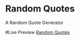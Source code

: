 # Random Quotes
A Random Quote Generator

#Live Preview
<a href="http://ganeshmkumar.github.io/RandomQuotes/">Random Quotes</a>
